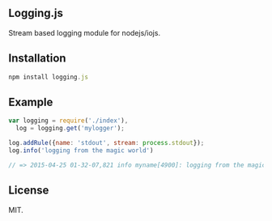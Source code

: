 Logging.js
----------

Stream based logging module for nodejs/iojs.

Installation
------------

```js
npm install logging.js
```

Example
-------

```js
var logging = require('./index'),
  log = logging.get('mylogger');

log.addRule({name: 'stdout', stream: process.stdout});
log.info('logging from the magic world')

// => 2015-04-25 01-32-07,821 info myname[4900]: logging from the magic world
```

License
-------

MIT.

